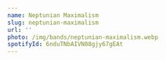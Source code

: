```yaml
---
name: Neptunian Maximalism
slug: neptunian-maximalism
url: ''
photo: /img/bands/neptunian-maximalism.webp
spotifyId: 6nduTNbAIVN08gjy67gEAt
---
```

